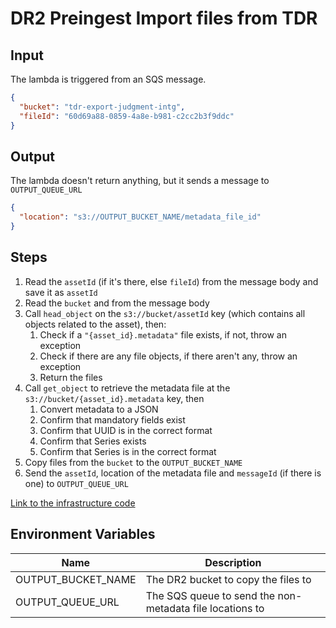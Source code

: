 # DR2 Preingest Import files from TDR

## Input

The lambda is triggered from an SQS message.

```json
{
  "bucket": "tdr-export-judgment-intg",
  "fileId": "60d69a88-0859-4a8e-b981-c2cc2b3f9ddc"
}
```

## Output

The lambda doesn't return anything, but it sends a message to `OUTPUT_QUEUE_URL`

```json
{
  "location": "s3://OUTPUT_BUCKET_NAME/metadata_file_id"
}
```

## Steps

1. Read the `assetId` (if it's there, else `fileId`) from the message body and save it as `assetId`
1. Read the `bucket` and from the message body
1. Call `head_object` on the `s3://bucket/assetId` key (which contains all objects related to the asset), then:
   1. Check if a `"{asset_id}.metadata"` file exists, if not, throw an exception
   1. Check if there are any file objects, if there aren't any, throw an exception
   1. Return the files
1. Call `get_object` to retrieve the metadata file at the `s3://bucket/{asset_id}.metadata` key, then
   1. Convert metadata to a JSON
   1. Confirm that mandatory fields exist
   1. Confirm that UUID is in the correct format
   1. Confirm that Series exists
   1. Confirm that Series is in the correct format
1. Copy files from the `bucket` to the `OUTPUT_BUCKET_NAME`
1. Send the `assetId`, location of the metadata file and `messageId` (if there is one) to `OUTPUT_QUEUE_URL`

[Link to the infrastructure code](https://github.com/nationalarchives/dp-terraform-environments)

## Environment Variables

| Name                  | Description                                              |
|-----------------------|----------------------------------------------------------|
| OUTPUT_BUCKET_NAME    | The DR2 bucket to copy the files to                      |
| OUTPUT_QUEUE_URL      | The SQS queue to send the non-metadata file locations to |
